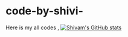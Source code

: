 # code-by-shivi-
Here is my all codes ,
[![Shivam's GitHub stats](https://github-readme-stats.vercel.app/api?username=anuraghazra)](https://github.com/anuraghazra/github-readme-stats)
